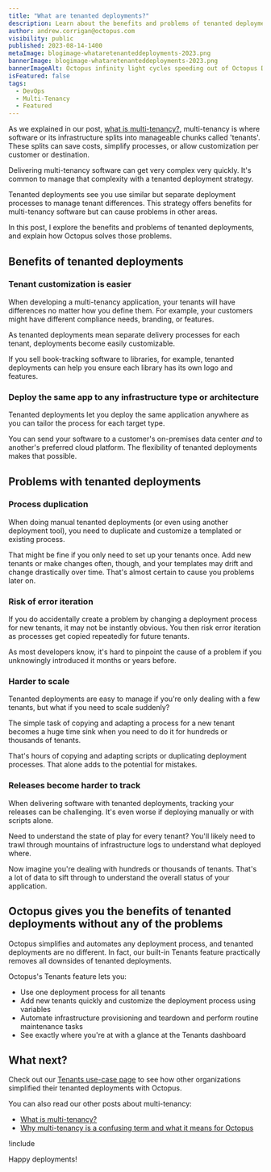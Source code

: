 ```yaml
---
title: "What are tenanted deployments?"
description: Learn about the benefits and problems of tenanted deployments, plus how Octopus solves those problems.
author: andrew.corrigan@octopus.com
visibility: public
published: 2023-08-14-1400
metaImage: blogimage-whataretenanteddeployments-2023.png
bannerImage: blogimage-whataretenanteddeployments-2023.png
bannerImageAlt: Octopus infinity light cycles speeding out of Octopus Deploy to deliver to thousands of tenants.
isFeatured: false
tags: 
  - DevOps
  - Multi-Tenancy
  - Featured
---
```


As we explained in our post, [what is multi-tenancy?](https://octopus.com/blog/what-is-multi-tenancy), multi-tenancy is where software or its infrastructure splits into manageable chunks called 'tenants'. These splits can save costs, simplify processes, or allow customization per customer or destination.

Delivering multi-tenancy software can get very complex very quickly. It's common to manage that complexity with a tenanted deployment strategy.

Tenanted deployments see you use similar but separate deployment processes to manage tenant differences. This strategy offers benefits for multi-tenancy software but can cause problems in other areas.

In this post, I explore the benefits and problems of tenanted deployments, and explain how Octopus solves those problems.

## Benefits of tenanted deployments

### Tenant customization is easier

When developing a multi-tenancy application, your tenants will have differences no matter how you define them. For example, your customers might have different compliance needs, branding, or features.

As tenanted deployments mean separate delivery processes for each tenant, deployments become easily customizable.

If you sell book-tracking software to libraries, for example, tenanted deployments can help you ensure each library has its own logo and features.

### Deploy the same app to any infrastructure type or architecture 

Tenanted deployments let you deploy the same application anywhere as you can tailor the process for each target type.

You can send your software to a customer's on-premises data center *and* to another's preferred cloud platform. The flexibility of tenanted deployments makes that possible.

## Problems with tenanted deployments

### Process duplication

When doing manual tenanted deployments (or even using another deployment tool), you need to duplicate and customize a templated or existing process.

That might be fine if you only need to set up your tenants once. Add new tenants or make changes often, though, and your templates may drift and change drastically over time. That's almost certain to cause you problems later on.

### Risk of error iteration

If you do accidentally create a problem by changing a deployment process for new tenants, it may not be instantly obvious. You then risk error iteration as processes get copied repeatedly for future tenants.

As most developers know, it's hard to pinpoint the cause of a problem if you unknowingly introduced it months or years before.

### Harder to scale

Tenanted deployments are easy to manage if you're only dealing with a few tenants, but what if you need to scale suddenly?

The simple task of copying and adapting a process for a new tenant becomes a huge time sink when you need to do it for hundreds or thousands of tenants.

That's hours of copying and adapting scripts or duplicating deployment processes. That alone adds to the potential for mistakes.

### Releases become harder to track

When delivering software with tenanted deployments, tracking your releases can be challenging. It's even worse if deploying manually or with scripts alone.

Need to understand the state of play for every tenant? You'll likely need to trawl through mountains of infrastructure logs to understand what deployed where.

Now imagine you're dealing with hundreds or thousands of tenants. That's a lot of data to sift through to understand the overall status of your application.

## Octopus gives you the benefits of tenanted deployments without any of the problems

Octopus simplifies and automates any deployment process, and tenanted deployments are no different. In fact, our built-in Tenants feature practically removes all downsides of tenanted deployments.

Octopus's Tenants feature lets you:

- Use one deployment process for all tenants
- Add new tenants quickly and customize the deployment process using variables
- Automate infrastructure provisioning and teardown and perform routine maintenance tasks
- See exactly where you're at with a glance at the Tenants dashboard

## What next?

Check out our [Tenants use-case page](https://octopus.com/use-case/tenanted-deployments) to see how other organizations simplified their tenanted deployments with Octopus.

You can also read our other posts about multi-tenancy:

- [What is multi-tenancy?](https://octopus.com/blog/what-is-multi-tenancy)
- [Why multi-tenancy is a confusing term and what it means for Octopus](https://octopus.com/blog/why-multi-tenancy-is-a-confusing-term)

!include <related-content>

Happy deployments!
